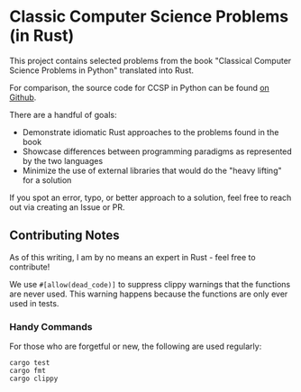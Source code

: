 # Classic Computer Science Problems (in Rust)

This project contains selected problems from the book "Classical Computer Science Problems in Python" translated into Rust.

For comparison, the source code for CCSP in Python can be found [on Github](https://github.com/davecom/ClassicComputerScienceProblemsInPython).

There are a handful of goals:

- Demonstrate idiomatic Rust approaches to the problems found in the book
- Showcase differences between programming paradigms as represented by the two languages
- Minimize the use of external libraries that would do the "heavy lifting" for a solution

If you spot an error, typo, or better approach to a solution, feel free to reach out via creating an Issue or PR.

## Contributing Notes

As of this writing, I am by no means an expert in Rust - feel free to contribute!

We use `#[allow(dead_code)]` to suppress clippy warnings that the functions are never used. This warning happens because the functions are only ever used in tests.

### Handy Commands

For those who are forgetful or new, the following are used regularly:

```
cargo test
cargo fmt
cargo clippy
```